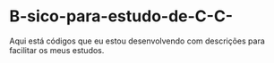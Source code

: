# B-sico-para-estudo-de-C-C-
Aqui está códigos que eu estou desenvolvendo com descrições para facilitar os meus estudos.
